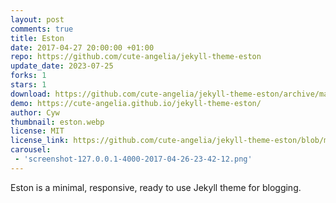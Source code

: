 ```yaml
---
layout: post
comments: true
title: Eston
date: 2017-04-27 20:00:00 +01:00
repo: https://github.com/cute-angelia/jekyll-theme-eston
update_date: 2023-07-25
forks: 1
stars: 1
download: https://github.com/cute-angelia/jekyll-theme-eston/archive/master.zip
demo: https://cute-angelia.github.io/jekyll-theme-eston/
author: Cyw
thumbnail: eston.webp
license: MIT
license_link: https://github.com/cute-angelia/jekyll-theme-eston/blob/master/LICENSE.txt
carousel:
 - 'screenshot-127.0.0.1-4000-2017-04-26-23-42-12.png'
---
```


Eston is a minimal, responsive, ready to use Jekyll theme for blogging.
